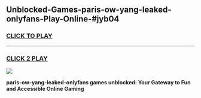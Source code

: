 
## Unblocked-Games-paris-ow-yang-leaked-onlyfans-Play-Online-#jyb04
<h3>
<a href="https://premium.freeplayer.one?title=paris-ow-yang-leaked-onlyfans&ref=27F">CLICK TO PLAY</a></h3>
<hr>

<h3>
<a href="https://premium.freeplayer.one?title=paris-ow-yang-leaked-onlyfans&ref=27F">CLICK 2 PLAY</a>
  
</h3>

<a href="https://premium.freeplayer.one?title=paris-ow-yang-leaked-onlyfans&ref=27F"><img src="https://clearcache.store/games.png"></a>


**paris-ow-yang-leaked-onlyfans games unblocked: Your Gateway to Fun and Accessible Online Gaming**
